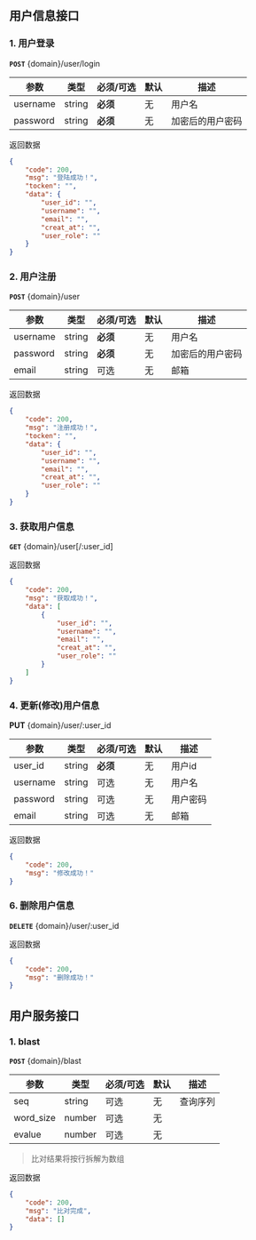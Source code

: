 ## 用户信息接口

### 1. 用户登录

**``POST``** {domain}/user/login

|参数|类型|必须/可选|默认|描述|
|-|-|-|-|-|
|username|string|**必须**|无|用户名|
|password|string|**必须**|无|加密后的用户密码|

返回数据
```json {.line-numbers}
{
    "code": 200,
    "msg": "登陆成功！",
    "tocken": "",
    "data": {
        "user_id": "",
        "username": "",
        "email": "",
        "creat_at": "",
        "user_role": ""
    }
}
```


### 2. 用户注册

**`POST`** {domain}/user

|参数|类型|必须/可选|默认|描述|
|-|-|-|-|-|
|username|string|**必须**|无|用户名|
|password|string|**必须**|无|加密后的用户密码|
|email|string|可选|无|邮箱|

返回数据
```json {.line-numbers}
{
    "code": 200,
    "msg": "注册成功！",
    "tocken": "",
    "data": {
        "user_id": "",
        "username": "",
        "email": "",
        "creat_at": "",
        "user_role": ""
    }
}
```


### 3. 获取用户信息

**`GET`** {domain}/user[/:user_id]

返回数据
```json {.line-numbers}
{
    "code": 200,
    "msg": "获取成功！",
    "data": [
        {
            "user_id": "",
            "username": "",
            "email": "",
            "creat_at": "",
            "user_role": ""
        }
    ]
}
```


### 4. 更新(修改)用户信息

**PUT** {domain}/user/:user_id

|参数|类型|必须/可选|默认|描述|
|-|-|-|-|-|
|user_id|string|**必须**|无|用户id|
|username|string|可选|无|用户名|
|password|string|可选|无|用户密码|
|email|string|可选|无|邮箱|

返回数据
```json {.line-numbers}
{
    "code": 200,
    "msg": "修改成功！"
}
```


### 6. 删除用户信息

**`DELETE`** {domain}/user/:user_id

返回数据
```json {.line-numbers}
{
    "code": 200,
    "msg": "删除成功！"
}
```


## 用户服务接口

### 1. blast

**`POST`** {domain}/blast

|参数|类型|必须/可选|默认|描述|
|-|-|-|-|-|
|seq|string|可选|无|查询序列|
|word_size|number|可选|无||
|evalue|number|可选|无||

> 比对结果将按行拆解为数组

返回数据
```json {.line-numbers}
{
    "code": 200,
    "msg": "比对完成",
    "data": []
}
```
